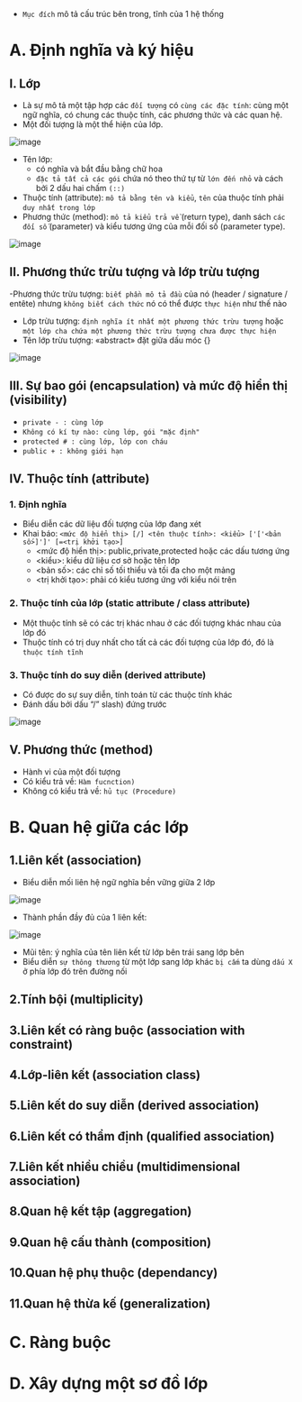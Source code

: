 - `Mục đích` mô tả cấu trúc bên trong, tĩnh của 1 hệ thống
# A. Định nghĩa và ký hiệu
## I. Lớp
- Là sự mô tả một tập hợp các `đối tượng` có `cùng các đặc tính`: cùng một ngữ nghĩa, có chung các thuộc tính, các phương thức và các quan hệ.
- Một đối tượng là một thể hiện của lớp.

![image](https://user-images.githubusercontent.com/88178841/142094072-edbb0439-2368-46b8-9e92-c972fd973a85.png)
- Tên lớp:
  - có nghĩa và bắt đầu bằng chữ hoa
  - `đặc tả tất cả các gói` chứa nó theo thứ tự từ `lớn đến nhỏ` và cách bởi 2 dấu hai chấm `(::)`
- Thuộc tính (attribute): `mô tả bằng tên và kiểu`, `tên` của thuộc tính phải `duy nhất trong lớp`
- Phương thức (method): `mô tả kiểu trả về` (return type), danh sách `các đối số` (parameter) và kiểu tương ứng của mỗi đối số (parameter type).

![image](https://user-images.githubusercontent.com/88178841/142094866-468c7f07-7d02-4d26-b010-583df70ec434.png)

## II. Phương thức trừu tượng và lớp trừu tượng
-Phương thức trừu tượng: `biết phần mô tả đầu` của nó (header / signature / entête) nhưng `không biết cách thức` nó có thể được `thực hiện` như thế nào
- Lớp trừu tượng: `định nghĩa ít nhất một phương thức trừu tượng` hoặc `một lớp cha chứa một phương thức trừu tượng chưa được thực hiện`
- Tên lớp trừu tượng: «abstract» đặt giữa dấu móc {}

![image](https://user-images.githubusercontent.com/88178841/142095650-e344293e-54bf-4dac-bab0-cfd6a5e59446.png)
## III. Sự bao gói (encapsulation) và mức độ hiển thị (visibility)
- `private - : cùng lớp`
- `Không có kí tự nào: cùng lớp, gói "mặc định"`
- `protected # : cùng lớp, lớp con cháu`
- `public + : không giới hạn`
## IV. Thuộc tính (attribute)
### 1. Định nghĩa
- Biểu diễn các dữ liệu đối tượng của lớp đang xét
- Khai báo: `<mức độ hiển thị> [/] <tên thuộc tính>: <kiểu> ['['<bản số>]']' [=<trị khởi tạo>]`
  - <mức độ hiển thị>: public,private,protected hoặc các dấu tương ứng
  - <kiểu>: kiểu dữ liệu cơ sở hoặc tên lớp
  - <bản số>: các chỉ số tối thiểu và tối đa cho một mảng
  - <trị khởi tạo>: phải có kiểu tương ứng với kiểu nói trên
### 2. Thuộc tính của lớp (static attribute / class attribute)
- Một thuộc tính sẽ có các trị khác nhau ở các đối tượng khác nhau của lớp đó
- Thuộc tính có trị duy nhất cho tất cả các đối tượng của lớp đó, đó là `thuộc tính tĩnh`
### 3. Thuộc tính do suy diễn (derived attribute)
- Có được do sự suy diễn, tính toán từ các thuộc tính khác
- Đánh dấu bởi dấu “/” slash) đứng trước

![image](https://user-images.githubusercontent.com/88178841/142112289-ba85a43c-8b4a-4b4a-82b4-2f7a84698ace.png)
## V. Phương thức (method)
- Hành vi của một đối tượng
- Có kiểu trả về: `Hàm fucnction)`
- Không có kiểu trả về: `hủ tục (Procedure)`
# B. Quan hệ giữa các lớp
## 1.Liên kết (association)
- Biểu diễn mối liên hệ ngữ nghĩa bền vững giữa 2 lớp

![image](https://user-images.githubusercontent.com/88178841/142118644-c19ba19d-edde-49fa-abe8-33f6e30253df.png)
- Thành phần đầy đủ của 1 liên kết:

![image](https://user-images.githubusercontent.com/88178841/142119383-5e7eb936-cd87-48ba-bfa9-dad431564760.png)
- Mũi tên: ý nghĩa của tên liên kết từ lớp bên trái sang lớp bên
- Biểu diễn `sự thông thương` từ một lớp sang lớp khác `bị cấm` ta dùng `dấu X` ở phía lớp đó trên đường nối
## 2.Tính bội (multiplicity)

## 3.Liên kết có ràng buộc (association with constraint)
## 4.Lớp-liên kết (association class) 
## 5.Liên kết do suy diễn (derived association)
## 6.Liên kết có thẩm định (qualified association)
## 7.Liên kết nhiều chiều (multidimensional association)
## 8.Quan hệ kết tập (aggregation)
## 9.Quan hệ cấu thành (composition)
## 10.Quan hệ phụ thuộc (dependancy)
## 11.Quan hệ thừa kế (generalization)
# C. Ràng buộc
# D. Xây dựng một sơ đồ lớp
